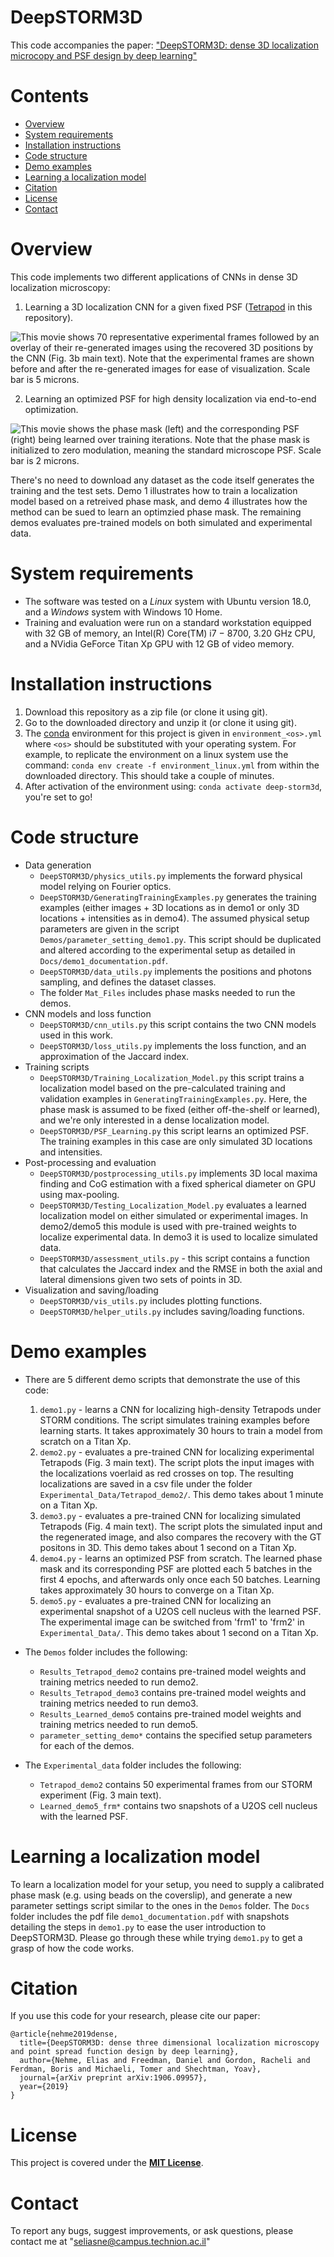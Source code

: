 # DeepSTORM3D

This code accompanies the paper: ["DeepSTORM3D: dense 3D localization microcopy and PSF design by deep learning"](https://arxiv.org/abs/1906.09957)

# Contents

- [Overview](#overview)
- [System requirements](#system-requirements)
- [Installation instructions](#installation-instructions)
- [Code structure](#code-structure)
- [Demo examples](#demo-examples)
- [Learning a localization model](#learning-a-localization-model)
- [Citation](#citation)
- [License](#license)
- [Contact](#contact)

# Overview

This code implements two different applications of CNNs in dense 3D localization microscopy:
1. Learning a 3D localization CNN for a given fixed PSF ([Tetrapod](https://pubs.acs.org/doi/10.1021/acs.nanolett.5b01396) in this repository).

![](Figures/locsoverlay.gif "This movie shows 70 representative experimental frames followed by an overlay of their re-generated images using the recovered 3D positions by the CNN (Fig. 3b main text). Note that the experimental frames are shown before and after the re-generated images for ease of visualization. Scale bar is 5 microns.")


2. Learning an optimized PSF for high density localization via end-to-end optimization.


![](Figures/masklearninganimation.gif "This movie shows the phase mask (left) and the corresponding PSF (right) being learned over training iterations. Note that the phase mask is initialized to zero modulation, meaning the standard microscope PSF. Scale bar is 2 microns.")


There's no need to download any dataset as the code itself generates the training and the test sets. Demo 1 illustrates how to train a localization model based on a retreived phase mask, and demo 4 illustrates how the method can be sued to learn an optimzied phase mask. The remaining demos evaluates pre-trained models on both simulated and experimental data.

# System requirements
* The software was tested on a *Linux* system with Ubuntu version 18.0, and a *Windows* system with Windows 10 Home.  
* Training and evaluation were run on a standard workstation equipped with 32 GB of memory, an Intel(R) Core(TM) i7 − 8700, 3.20 GHz CPU, and a NVidia GeForce Titan Xp GPU with 12 GB of video memory.

# Installation instructions
1. Download this repository as a zip file (or clone it using git).
2. Go to the downloaded directory and unzip it (or clone it using git).
3. The [conda](https://docs.conda.io/en/latest/) environment for this project is given in `environment_<os>.yml` where `<os>` should be substituted with your operating system. For example, to replicate the environment on a linux system use the command: `conda env create -f environment_linux.yml` from within the downloaded directory.
This should take a couple of minutes.
4. After activation of the environment using: `conda activate deep-storm3d`, you're set to go!

# Code structure
 
* Data generation
    * `DeepSTORM3D/physics_utils.py` implements the forward physical model relying on Fourier optics.
    * `DeepSTORM3D/GeneratingTrainingExamples.py` generates the training examples (either images + 3D locations as in demo1 or only 3D locations + intensities as in demo4). The assumed physical setup parameters are given in the script `Demos/parameter_setting_demo1.py`. This script should be duplicated and altered according to the experimental setup as detailed in `Docs/demo1_documentation.pdf`.
    * `DeepSTORM3D/data_utils.py` implements the positions and photons sampling, and defines the dataset classes.
    * The folder `Mat_Files` includes phase masks needed to run the demos.
* CNN models and loss function
    * `DeepSTORM3D/cnn_utils.py` this script contains the two CNN models used in this work.
    * `DeepSTORM3D/loss_utils.py` implements the loss function, and an approximation of the Jaccard index.
* Training scripts
    * `DeepSTORM3D/Training_Localization_Model.py` this script trains a localization model based on the pre-calculated training and validation examples in `GeneratingTrainingExamples.py`. Here, the phase mask is assumed to be fixed (either off-the-shelf or learned), and we're only interested in a dense localization model.
    * `DeepSTORM3D/PSF_Learning.py` this script learns an optimized PSF. The training examples in this case are only simulated 3D locations and intensities.
* Post-processing and evaluation
    * `DeepSTORM3D/postprocessing_utils.py` implements 3D local maxima finding and CoG estimation with a fixed spherical diameter on GPU using max-pooling.
    * `DeepSTORM3D/Testing_Localization_Model.py` evaluates a learned localization model on either simulated or experimental images. In demo2/demo5 this module is used with pre-trained weights to localize experimental data. In demo3 it is used to localize simulated data.
    * `DeepSTORM3D/assessment_utils.py` - this script contains a function that calculates the Jaccard index and the RMSE in both the axial and lateral dimensions given two sets of points in 3D.
* Visualization and saving/loading 
    * `DeepSTORM3D/vis_utils.py` includes plotting functions.
    * `DeepSTORM3D/helper_utils.py` includes saving/loading functions.
 
 # Demo examples
 
* There are 5 different demo scripts that demonstrate the use of this code:
    1. `demo1.py` - learns a CNN for localizing high-density Tetrapods under STORM conditions. The script simulates training examples before learning starts. It takes approximately 30 hours to train a model from scratch on a Titan Xp.
    2. `demo2.py` - evaluates a pre-trained CNN for localizing experimental Tetrapods (Fig. 3 main text). The script plots the input images with the localizations voerlaid as red crosses on top. The resulting localizations are saved in a csv file under the folder `Experimental_Data/Tetrapod_demo2/`. This demo takes about 1 minute on a Titan Xp.
    3. `demo3.py` - evaluates a pre-trained CNN for localizing simulated Tetrapods (Fig. 4 main text). The script plots the simulated input and the regenerated image, and also compares the recovery with the GT positons in 3D. This demo takes about 1 second on a Titan Xp.
    4. `demo4.py` - learns an optimized PSF from scratch. The learned phase mask and its corresponding PSF are plotted each 5 batches in the first 4 epochs, and afterwards only once each 50 batches. Learning takes approximately 30 hours to converge on a Titan Xp. 
    5. `demo5.py` - evaluates a pre-trained CNN for localizing an experimental snapshot of a U2OS cell nucleus with the learned PSF. The experimental image can be switched from 'frm1' to 'frm2' in `Experimental_Data/`. This demo takes about 1 second on a Titan Xp.

* The `Demos` folder includes the following:
    * `Results_Tetrapod_demo2` contains pre-trained model weights and training metrics needed to run demo2.
    * `Results_Tetrapod_demo3` contains  pre-trained model weights and training metrics needed to run demo3.
    * `Results_Learned_demo5` contains pre-trained model weights and training metrics needed to run demo5.
    * `parameter_setting_demo*` contains the specified setup parameters for each of the demos.

* The `Experimental_data` folder includes the following:
    * `Tetrapod_demo2` contains 50 experimental frames from our STORM experiment (Fig. 3 main text).
    * `Learned_demo5_frm*` contains two snapshots of a U2OS cell nucleus with the learned PSF.

# Learning a localization model

To learn a localization model for your setup, you need to supply a calibrated phase mask (e.g. using beads on the coverslip), and generate a new parameter settings script similar to the ones in the `Demos` folder. The `Docs` folder includes the pdf file `demo1_documentation.pdf` with snapshots detailing the steps in `demo1.py` to ease the user introduction to DeepSTORM3D. Please go through these while trying `demo1.py` to get a grasp of how the code works.

# Citation

If you use this code for your research, please cite our paper:
```
@article{nehme2019dense,
  title={DeepSTORM3D: dense three dimensional localization microscopy and point spread function design by deep learning},
  author={Nehme, Elias and Freedman, Daniel and Gordon, Racheli and Ferdman, Boris and Michaeli, Tomer and Shechtman, Yoav},
  journal={arXiv preprint arXiv:1906.09957},
  year={2019}
}
```

# License
 
This project is covered under the [**MIT License**](https://github.com/EliasNehme/DeepSTORM3D/blob/master/LICENSE).

# Contact

To report any bugs, suggest improvements, or ask questions, please contact me at "seliasne@campus.technion.ac.il"
 

